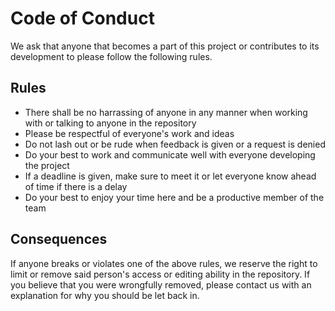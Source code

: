 # Code of Conduct
We ask that anyone that becomes a part of this project or contributes to its development to please follow
the following rules.

## Rules
- There shall be no harrassing of anyone in any manner when working with or talking to anyone in the repository
- Please be respectful of everyone's work and ideas
- Do not lash out or be rude when feedback is given or a request is denied
- Do your best to work and communicate well with everyone developing the project
- If a deadline is given, make sure to meet it or let everyone know ahead of time if there is a delay
- Do your best to enjoy your time here and be a productive member of the team

## Consequences
If anyone breaks or violates one of the above rules, we reserve the right to limit or remove said person's
access or editing ability in the repository. If you believe that you were wrongfully removed, please contact us
with an explanation for why you should be let back in.
